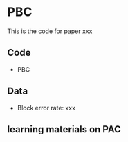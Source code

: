 # PBC

This is the code for paper xxx

## Code
- PBC

## Data
- Block error rate: xxx

## learning materials on PAC
